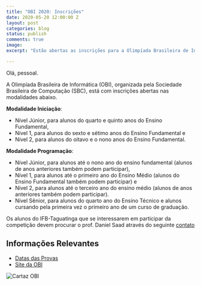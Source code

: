 ```yaml
---
title: "OBI 2020: Inscrições"
date: 2020-05-20 12:00:00 Z
layout: post
categories: blog
status: publish
comments: true
image:
excerpt: "Estão abertas as inscrições para a Olimpíada Brasileira de Informática (OBI 2020)."

---
```



Olá, pessoal.

A Olimpíada Brasileira de Informática (OBI), organizada pela Sociedade Brasileira de Computação (SBC), está com inscrições abertas nas modalidades abaixo.

**Modalidade Iniciação**:
- Nível Júnior, para alunos do quarto e quinto anos do Ensino Fundamental,
- Nível 1, para alunos do sexto e sétimo anos do Ensino Fundamental e
- Nível 2, para alunos do oitavo e o nono anos do Ensino Fundamental.

**Modalidade Programação**:
- Nível Júnior, para alunos até o nono ano do ensino fundamental (alunos de anos anteriores também podem participar),
- Nível 1, para alunos até o primeiro ano do Ensino Médio (alunos do Ensino Fundamental também podem participar) e
- Nível 2, para alunos até o terceiro ano do ensino médio (alunos de anos anteriores também podem participar).
- Nível Sênior, para alunos do quarto ano do Ensino Técnico e alunos cursando pela primeira vez o primeiro ano de um curso de graduação.


Os alunos do IFB-Taguatinga que se interessarem em participar da competição devem procurar o prof. Daniel Saad através do seguinte [contato](mailto:daniel.nunes@ifb.edu.br)

## Informações Relevantes
- [Datas das Provas](https://olimpiada.ic.unicamp.br/calendario/datas_importantes)
- [Site da OBI](https://olimpiada.ic.unicamp.br/)



![Cartaz OBI]({{site.url}}/assets/obi-2020/cartaz-obi-2020.jpeg)